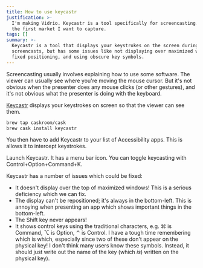 ```yaml
---
title: How to use keycastr
justification: >-
  I'm making Vidrio. Keycastr is a tool specifically for screencasting. This is
  the first market I want to capture.
tags: []
summary: >-
  Keycastr is a tool that displays your keystrokes on the screen during
  screencasts, but has some issues like not displaying over maximized windows,
  fixed positioning, and using obscure key symbols.
---
```


Screencasting usually involves explaining how to use some software. The viewer can usually see where you're moving the mouse cursor. But it's not obvious when the presenter does any mouse clicks (or other gestures), and it's not obvious  what the presenter is doing with the keyboard.

[Keycastr](https://github.com/keycastr/keycastr) displays your keystrokes on screen so that the viewer can see them.

```bash
brew tap caskroom/cask
brew cask install keycastr
```

You then have to add Keycastr to your list of Accessibility apps. This is allows it to intercept keystrokes.

Launch Keycastr. It has a menu bar icon. You can toggle keycasting with Control+Option+Command+K.

Keycastr has a number of issues which could be fixed:

* It doesn't display over the top of maximized windows! This is a serious deficiency which we can fix.
* The display can't be repositioned; it's always in the bottom-left. This is annoying when presenting an app which shows important things in the bottom-left.
* The Shift key never appears!
* It shows control keys using the traditional characters, e.g. ⌘ is Command, ⌥ is Option, ⌃ is Control. I have a tough time remembering which is which, especially since two of these don't appear on the physical key! I don't think many users know these symbols. Instead, it should just write out the name of the key (which _is_) written on the physical key).
